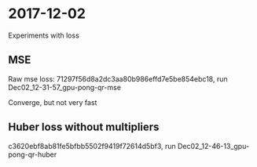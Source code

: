 # 2017-12-02

Experiments with loss

## MSE
Raw mse loss: 71297f56d8a2dc3aa80b986effd7e5be854ebc18, run Dec02_12-31-57_gpu-pong-qr-mse

Converge, but not very fast

## Huber loss without multipliers

c3620ebf8ab81fe5bfbb5502f9419f72614d5bf3, run Dec02_12-46-13_gpu-pong-qr-huber


